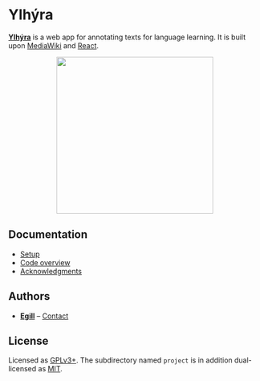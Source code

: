 # Ylhýra

**[Ylhýra](https://ylhyra.is/)** is a web app for annotating texts for language learning. It is built upon [MediaWiki](http://mediawiki.org/) and [React](https://reactjs.org/).

<p align="center">
<a href="https://ylhyra.is/Magn%C3%BAs_Jochum_P%C3%A1lsson/%C3%81nama%C3%B0kar">
	<img width="312" src="https://ylhyra.is/images/f/f3/Ylhyra_demo_Magnus.gif">
	</a>
</p>

## Documentation

- [Setup](Setup.md)
- [Code overview](Development.md)
- [Acknowledgments](Acknowledgments.md)

## Authors

- [**Egill**](https://github.com/egilll/) – [Contact](mailto:egill@egill.xyz)

## License

Licensed as [GPLv3+](https://tldrlegal.com/license/gnu-general-public-license-v3-(gpl-3)). The subdirectory named `project` is in addition dual-licensed as [MIT](https://opensource.org/licenses/MIT).
